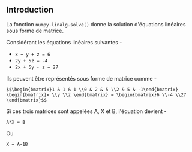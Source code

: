 ## Introduction

La fonction ```numpy.linalg.solve()``` donne la solution d'équations linéaires sous forme de matrice.

Considérant les équations linéaires suivantes -

- ```x + y + z = 6```
- ```2y + 5z = -4```
- ```2x + 5y - z = 27```

Ils peuvent être représentés sous forme de matrice comme -

```
$$\begin{bmatrix}1 & 1 & 1 \\0 & 2 & 5 \\2 & 5 & -1\end{bmatrix} \begin{bmatrix}x \\y \\z \end{bmatrix} = \begin{bmatrix}6 \\-4 \\27 \end{bmatrix}$$
```

Si ces trois matrices sont appelées A, X et B, l'équation devient -

```
A*X = B  
```

Ou

```
X = A-1B
```